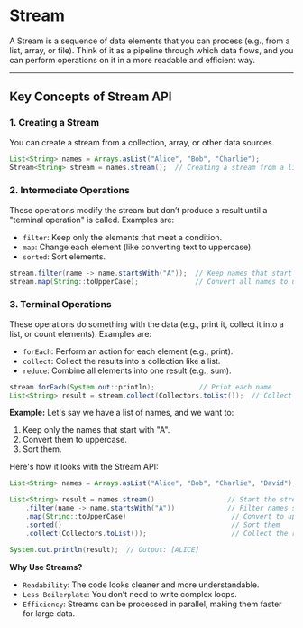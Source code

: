# Stream
A Stream is a sequence of data elements that you can process (e.g., from a list, array, or file). Think of it as a pipeline through which data flows, and you can perform operations on it in a more readable and efficient way.

---

## Key Concepts of Stream API
### 1. Creating a Stream 
You can create a stream from a collection, array, or other data sources.

```java
List<String> names = Arrays.asList("Alice", "Bob", "Charlie");
Stream<String> stream = names.stream();  // Creating a stream from a list
```
### 2. Intermediate Operations
These operations modify the stream but don’t produce a result until a "terminal operation" is called. Examples are:

- `filter`: Keep only the elements that meet a condition.
- `map`: Change each element (like converting text to uppercase).
- `sorted`: Sort elements.
```java
stream.filter(name -> name.startsWith("A"));  // Keep names that start with "A"
stream.map(String::toUpperCase);              // Convert all names to uppercase
```
### 3. Terminal Operations
These operations do something with the data (e.g., print it, collect it into a list, or count elements). Examples are:

- `forEach`: Perform an action for each element (e.g., print).
- `collect`: Collect the results into a collection like a list.
- `reduce`: Combine all elements into one result (e.g., sum).
```java
stream.forEach(System.out::println);           // Print each name
List<String> result = stream.collect(Collectors.toList());  // Collect into a list
```
**Example:**
Let's say we have a list of names, and we want to:

1. Keep only the names that start with "A".
2. Convert them to uppercase.
3. Sort them.

Here's how it looks with the Stream API:

```java
List<String> names = Arrays.asList("Alice", "Bob", "Charlie", "David");

List<String> result = names.stream()                  // Start the stream
    .filter(name -> name.startsWith("A"))             // Filter names starting with "A"
    .map(String::toUpperCase)                          // Convert to uppercase
    .sorted()                                          // Sort them
    .collect(Collectors.toList());                     // Collect the results into a list

System.out.println(result);  // Output: [ALICE]
```

**Why Use Streams?**

- `Readability`: The code looks cleaner and more understandable.
- `Less Boilerplate`: You don’t need to write complex loops.
- `Efficiency`: Streams can be processed in parallel, making them faster for large data.